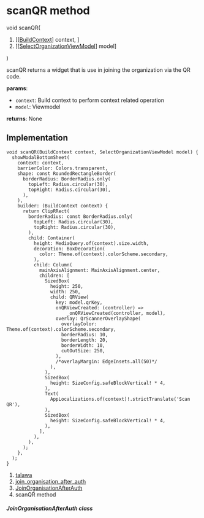 
<div>

# scanQR method

</div>


void scanQR(

1.  [[[BuildContext](https://api.flutter.dev/flutter/widgets/BuildContext-class.html)]
    context, ]
2.  [[[SelectOrganizationViewModel](../../view_model_pre_auth_view_models_select_organization_view_model/SelectOrganizationViewModel-class.html)]
    model]

)



scanQR returns a widget that is use in joining the organization via the
QR code.

**params**:

-   `context`: Build context to perform context related operation
-   `model`: Viewmodel

**returns**: None



## Implementation

``` language-dart
void scanQR(BuildContext context, SelectOrganizationViewModel model) {
  showModalBottomSheet(
    context: context,
    barrierColor: Colors.transparent,
    shape: const RoundedRectangleBorder(
      borderRadius: BorderRadius.only(
        topLeft: Radius.circular(30),
        topRight: Radius.circular(30),
      ),
    ),
    builder: (BuildContext context) {
      return ClipRRect(
        borderRadius: const BorderRadius.only(
          topLeft: Radius.circular(30),
          topRight: Radius.circular(30),
        ),
        child: Container(
          height: MediaQuery.of(context).size.width,
          decoration: BoxDecoration(
            color: Theme.of(context).colorScheme.secondary,
          ),
          child: Column(
            mainAxisAlignment: MainAxisAlignment.center,
            children: [
              SizedBox(
                height: 250,
                width: 250,
                child: QRView(
                  key: model.qrKey,
                  onQRViewCreated: (controller) =>
                      _onQRViewCreated(controller, model),
                  overlay: QrScannerOverlayShape(
                    overlayColor: Theme.of(context).colorScheme.secondary,
                    borderRadius: 10,
                    borderLength: 20,
                    borderWidth: 10,
                    cutOutSize: 250,
                  ),
                  /*overlayMargin: EdgeInsets.all(50)*/
                ),
              ),
              SizedBox(
                height: SizeConfig.safeBlockVertical! * 4,
              ),
              Text(
                AppLocalizations.of(context)!.strictTranslate('Scan QR'),
              ),
              SizedBox(
                height: SizeConfig.safeBlockVertical! * 4,
              ),
            ],
          ),
        ),
      );
    },
  );
}
```







1.  [talawa](../../index.html)
2.  [join_organisation_after_auth](../../views_after_auth_screens_join_org_after_auth_join_organisation_after_auth/)
3.  [JoinOrganisationAfterAuth](../../views_after_auth_screens_join_org_after_auth_join_organisation_after_auth/JoinOrganisationAfterAuth-class.html)
4.  scanQR method

##### JoinOrganisationAfterAuth class







